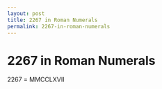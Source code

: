 ```yaml
---
layout: post
title: 2267 in Roman Numerals
permalink: 2267-in-roman-numerals
---
```


# 2267 in Roman Numerals

2267 = MMCCLXVII
